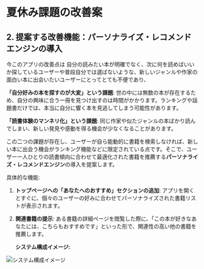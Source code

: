# 夏休み課題の改善案

## 2. 提案する改善機能：パーソナライズ・レコメンドエンジンの導入
今このアプリの改善点は
自分の読みたい本が明確でなく、次に何を読めばいいか探しているユーザーや普段自分では選ばないような、新しいジャンルや作家の面白い本に出会いたいユーザーにとってとても不便であり、

**「自分好みの本を探すのが大変」という課題**:
    世の中には無数の本が存在するため、自分の興味に合う一冊を見つけ出すのは時間がかかります。ランキングや話題書だけでは、本当に自分に響く本を見逃してしまう可能性があります。

**「読書体験のマンネリ化」という課題**:
    同じ作家や似たジャンルの本ばかり読んでしまい、新しい発見や感動を得る機会が少なくなることがあります。

この二つの課題が存在し、ユーザーが自ら能動的に書籍を検索しなければ、新しい本に出会う機会がランキング機能などに限定されている点です。そこで、ユーザー一人ひとりの読書傾向に合わせて最適化された書籍を推薦する**パーソナライズ・レコメンドエンジン**の導入を提案します。

具体的な機能:
1.  **トップページへの「あなたへのおすすめ」セクションの追加**:
    アプリを開くとすぐに、個々のユーザーの好みに合わせてパーソナライズされた書籍リストが表示されます。

2.  **関連書籍の提示**:
    ある書籍の詳細ページを閲覧した際に、「この本が好きなあなたには、こちらもおすすめです」といった形で、関連性の高い他の書籍を推薦します。

    **システム構成イメージ:**


![システム構成イメージ](https-dummy-image-url/system-flow.png)